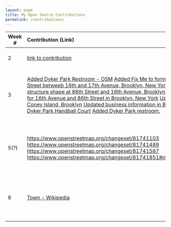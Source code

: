 ```yaml
---
layout: page
title: My Open Source Contributions
permalink: /contributions/
---
```


<!--
The first column, Contribution, must be a hyperlink to the actual contribution,
such as the Wikipedia edit or pull request, etc., with a suitable name.
Type of the contribution should be "Wikipedia edit", "OpenStreet Map feature",
"Project Documentation", "Project Code", "Blog Edit", etc.

The Description should include a brief summary of what you did.

Replace the first row below with your contribution and add new ones below it
following the same syntax.

-->





| Week #       | Contribution (Link)  | Type  | Description |
|---|:---|:---|:---|
|  2   | [link to contribution](https://github.com/stewartweiss/butterfly-network/blob/master/butterfly_edges.c)    | Project code    |   I wrote a program for the repository ....    |
| 3    | [Added Dyker Park Restroom - OSM](https://www.openstreetmap.org/changeset/80879014) [Added Fix Me to formerly Vegas Diner, on 86th Street betweeb 16th and 17th Avenue, Brooklyn, New York](https://www.openstreetmap.org/changeset/80965389) [Update car dealership structure shape at 86th Street and 16th Avenue, Brooklyn, NY](https://www.openstreetmap.org/changeset/80965297) [Update street information for 16th Avenue and 86th Street in Brooklyn, New York](https://www.openstreetmap.org/changeset/80964947) [Update business information for Coney Island, Brooklyn](https://www.openstreetmap.org/changeset/80879876) [Updated business information in Bensonhurst, Brooklyn](https://www.openstreetmap.org/changeset/80879758) [Added Dyker Park Handball Court](https://www.openstreetmap.org/changeset/80879151) [Added Dyker Park restroom.](https://www.openstreetmap.org/changeset/80879014) | 8 edits to OpenStreetMap     | Updated business information, structure limits, and other details in Coney Island and Bensonhurst, Brooklyn, New York  |
| 5(?)   |   https://www.openstreetmap.org/changeset/81741103 https://www.openstreetmap.org/changeset/81741489 https://www.openstreetmap.org/changeset/81741587 https://www.openstreetmap.org/changeset/81741851#map=17/40.61078/-74.00878 |  4 Edits to OpenStreetMap   | Updated Dyker Park information on structures and resources, added business information in Bensonhurst/Dyker Heights     |
|  8   |  [Town - Wikipedia](https://en.wikipedia.org/w/index.php?title=Town&oldid=946811224)   |  Added Citation    |   Added a citation to a wikipedia page where it was needed. Very exciting to have contributed to the site.   |
